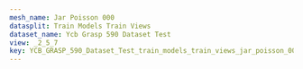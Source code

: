 ```yaml
---
mesh_name: Jar Poisson 000
datasplit: Train Models Train Views
dataset_name: Ycb Grasp 590 Dataset Test
view: _2_5_7
key: YCB_GRASP_590_Dataset_Test_train_models_train_views_jar_poisson_000__2_5_7
---
```


